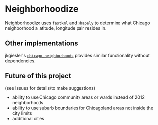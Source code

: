 # Neighborhoodize

Neighborhoodize uses `fastkml` and `shapely` to determine what Chicago neighborhood a latitude, longitude pair resides in.

## Other implementations

jkgiesler's [`chicago_neighborhoods`](https://github.com/jkgiesler/chicago_neighborhoods) provides similar functionality without dependencies.

## Future of this project
(see Issues for details/to make suggestions)

 - ability to use Chicago community areas or wards instead of 2012 neighborhoods
 - ability to use subarb boundaries for Chicagoland areas not inside the city limits
 - additional cities
